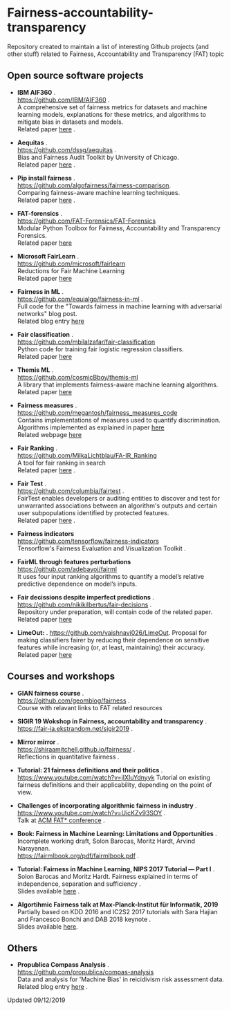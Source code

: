 # Fairness-accountability-transparency
Repository created to maintain a list of interesting Github projects (and other stuff) related to Fairness, Accountability and Transparency (FAT) topic


## Open source software projects
* **IBM AIF360** .   
   https://github.com/IBM/AIF360 .  
   A comprehensive set of fairness metrics for datasets and machine learning models, explanations for these metrics, and algorithms to mitigate bias in datasets and models.   
   Related paper [here](https://arxiv.org/abs/1810.01943) .  

* **Aequitas** .  
   https://github.com/dssg/aequitas .  
   Bias and Fairness Audit Toolkit by University of Chicago.   
   Related paper [here](https://arxiv.org/abs/1811.05577) .  

* **Pip install fairness** .      
   https://github.com/algofairness/fairness-comparison.      
   Comparing fairness-aware machine learning techniques.   
   Related paper [here](https://arxiv.org/abs/1802.04422) .     

* **FAT-forensics** .      
   https://github.com/FAT-Forensics/FAT-Forensics   
   Modular Python Toolbox for Fairness, Accountability and Transparency Forensics.   
   Related paper [here](https://arxiv.org/abs/1909.05167)   
   
 
* **Microsoft FairLearn** .      
   https://github.com/microsoft/fairlearn   
   Reductions for Fair Machine Learning   
   Related paper [here](https://arxiv.org/abs/1803.02453)   
   
   
* **Fairness in ML** .  
   https://github.com/equialgo/fairness-in-ml .  
   Full code for the "Towards fairness in machine learning with adversarial networks" blog post.   
   Related blog entry [here](https://blog.godatadriven.com/fairness-in-ml)       
   

* **Fair classification** .  
   https://github.com/mbilalzafar/fair-classification   
   Python code for training fair logistic regression classifiers.   
   Related paper [here](https://arxiv.org/abs/1507.05259)   
   
  
 * **Themis ML** .  
   https://github.com/cosmicBboy/themis-ml   
   A library that implements fairness-aware machine learning algorithms.   
   Related paper [here](https://github.com/cosmicBboy/themis-ml/blob/master/paper/main.pdf)   
   
* **Fairness measures** .  
   https://github.com/megantosh/fairness_measures_code   
   Contains implementations of measures used to quantify discrimination.   
   Algorithms implemented as explained in paper [here](https://dl.acm.org/citation.cfm?id=3110662)   
   Related webpage [here](http://www.fairness-measures.org/Pages/Ranking)   

* **Fair Ranking** .  
   https://github.com/MilkaLichtblau/FA-IR_Ranking   
   A tool for fair ranking in search   
   Related paper [here](https://dl.acm.org/citation.cfm?doid=3132847.3132938) .  
   
* **Fair Test** .  
   https://github.com/columbia/fairtest .  
   FairTest enables developers or auditing entities to discover and test for unwarranted associations between an algorithm's outputs and certain user subpopulations identified by protected features.   
   Related paper [here](https://www.mhumbert.com/publications/eurosp17.pdf) .  
   
* **Fairness indicators**   
   https://github.com/tensorflow/fairness-indicators   
   Tensorflow's Fairness Evaluation and Visualization Toolkit .  
   
   
* **FairML through features perturbations**   
   https://github.com/adebayoj/fairml   
   It uses four input ranking algorithms to quantify a model’s relative predictive dependence on model’s inputs.   
   
* **Fair decissions despite imperfect predictions** .  
   https://github.com/nikikilbertus/fair-decisions .  
   Repository under preparation, will contain code of the related paper.    
   Related paper [here](https://arxiv.org/pdf/1902.02979.pdf)
   
* **LimeOut:**  .
   https://github.com/vaishnavi026/LimeOut. 
   Proposal for making classifiers fairer by reducing their dependence on sensitive features while increasing (or, at least, maintaining) their accuracy.
   Related paper [here](https://arxiv.org/pdf/2006.10531v1.pdf)
   

## Courses and workshops
* **GIAN fairness course** .  
   https://github.com/geomblog/fairness .        
   Course with relavant links to FAT related resources   
   
* **SIGIR 19 Wokshop in Fairness, accountability and transparency** .  
   https://fair-ia.ekstrandom.net/sigir2019 .     
   
* **Mirror mirror** .  
   https://shiraamitchell.github.io/fairness/ .        
   Reflections in quantitative fairness .    
   
* **Tutorial: 21 fairness definitions and their politics** .   
    https://www.youtube.com/watch?v=jIXIuYdnyyk
    Tutorial on existing fairness definitions and their applicability, depending on the point of view.  

   
* **Challenges of incorporating algorithmic fairness in industry** .   
   https://www.youtube.com/watch?v=UicKZv93SOY .  
   Talk at [ACM FAT* conference](https://fatconference.org/) .  
   

* **Book: Fairness in Machine Learning: Limitations and Opportunities** .  
   Incomplete working draft, Solon Barocas, Moritz Hardt, Arvind Narayanan.   
   https://fairmlbook.org/pdf/fairmlbook.pdf .  
   
* **Tutorial: Fairness in Machine Learning, NIPS 2017 Tutorial — Part I** .   
   Solon Barocas and Moritz Hardt. Fairness explained in terms of independence, separation and sufficiency .     
   Slides available [here](https://mrtz.org/nips17/#/) .  
   
* **Algortihmic Fairness talk at Max-Planck-Institut für Informatik, 2019**
   Partially based on KDD 2016 and IC2S2 2017 tutorials with Sara Hajian and Francesco Bonchi and DAB 2018 keynote .  
   Slides available [here](https://docs.google.com/presentation/d/1BFhnOV0R9qXkKPqsYt-qntyVkjXxz3JTOm7BIp6vIAw/edit#slide=id.g5222390d14_0_0). 


## Others
* **Propublica Compass Analysis** .  
   https://github.com/propublica/compas-analysis   
   Data and analysis for 'Machine Bias' in reicidivism risk assessment data.      
   Related blog entry [here](https://www.propublica.org/article/how-we-analyzed-the-compas-recidivism-algorithm) .       
   





Updated 09/12/2019
